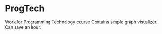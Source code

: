 ProgTech
========

Work for Programming Technology course
Contains simple graph visualizer. Can save an hour.
